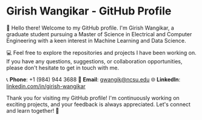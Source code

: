 # Girish Wangikar - GitHub Profile

👋 Hello there! Welcome to my GitHub profile. I'm Girish Wangikar, a graduate student pursuing a Master of Science in Electrical and Computer Engineering with a keen interest in Machine Learning and Data Science. 

💻 Feel free to explore the repositories and projects I have been working on. If you have any questions, suggestions, or collaboration opportunities, please don't hesitate to get in touch with me.

📞 **Phone**: +1 (984) 944 3688
📧 **Email**: gwangik@ncsu.edu
🌐 **LinkedIn**: [linkedin.com/in/girish-wangikar](https://linkedin.com/in/girish-wangikar)

Thank you for visiting my GitHub profile! I'm continuously working on exciting projects, and your feedback is always appreciated. Let's connect and learn together! 🚀
